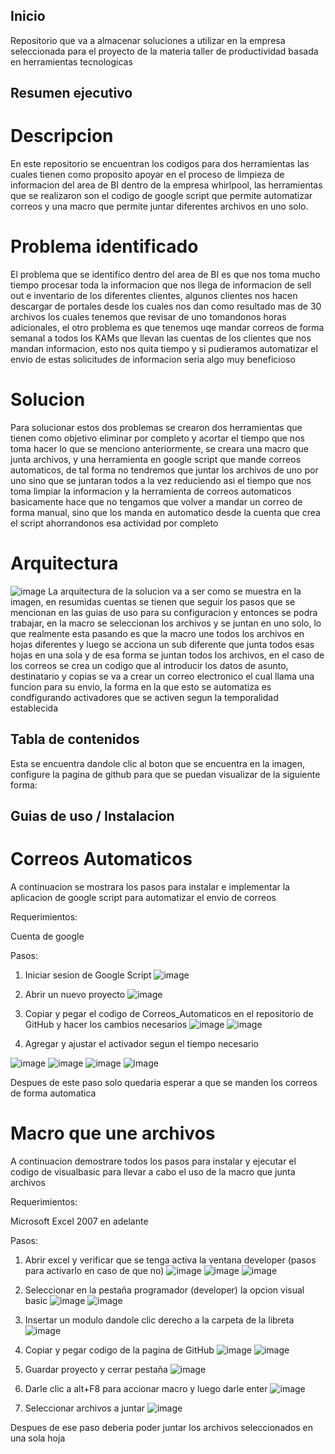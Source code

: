 ## Inicio
Repositorio que va a almacenar soluciones a utilizar en la empresa seleccionada para el proyecto de la materia taller de productividad basada en herramientas tecnologicas

## Resumen ejecutivo
# Descripcion
En este repositorio se encuentran los codigos para dos herramientas las cuales tienen como proposito apoyar en el proceso de limpieza de informacion del area de BI dentro de la empresa whirlpool, las herramientas que se realizaron son el codigo de google script que permite automatizar correos y una macro que permite juntar diferentes archivos en uno solo.

# Problema identificado
El problema que se identifico dentro del area de BI es que nos toma mucho tiempo procesar toda la informacion que nos llega de informacion de sell out e inventario de los diferentes clientes, algunos clientes nos hacen descargar de portales desde los cuales nos dan como resultado mas de 30 archivos los cuales tenemos que revisar de uno tomandonos horas adicionales, el otro problema es que tenemos uqe mandar correos de forma semanal a todos los KAMs que llevan las cuentas de los clientes que nos mandan informacion, esto nos quita tiempo y si pudieramos automatizar el envio de estas solicitudes de informacion seria algo muy beneficioso

# Solucion
Para solucionar estos dos problemas se crearon dos herramientas que tienen como objetivo eliminar por completo y acortar el tiempo que nos toma hacer lo que se menciono anteriormente, se creara una macro que junta archivos, y una herramienta en google script que mande correos automaticos, de tal forma no tendremos que juntar los archivos de uno por uno sino que se juntaran todos a la vez reduciendo asi el tiempo que nos toma limpiar la informacion y la herramienta de correos automaticos basicamente hace que no tengamos que volver a mandar un correo de forma manual, sino que los manda en automatico desde la cuenta que crea el script ahorrandonos esa actividad por completo

# Arquitectura
![image](https://github.com/MonkeTimes/Herrmientas-BI/assets/144874541/591cbef1-761a-4811-831b-32de2e1fd52b)
La arquitectura de la solucion va a ser como se muestra en la imagen, en resumidas cuentas se tienen que seguir los pasos que se mencionan en las guias de uso para su configuracion y entonces se podra trabajar, en la macro se seleccionan los archivos y se juntan en uno solo, lo que realmente esta pasando es que la macro une todos los archivos en hojas diferentes y luego se acciona un sub diferente que junta todos esas hojas en una sola y de esa forma se juntan todos los archivos, en el caso de los correos se crea un codigo que al introducir los datos de asunto, destinatario y copias se va a crear un correo electronico el cual llama una funcion para su envio, la forma en la que esto se automatiza es condfigurando activadores que se activen segun la temporalidad establecida 

## Tabla de contenidos
Esta se encuentra dandole clic al boton que se encuentra en la imagen, configure la pagina de github para que se puedan visualizar de la siguiente forma: 


## Guias de uso / Instalacion
# Correos Automaticos
A continuacion se mostrara los pasos para instalar e implementar la aplicacion de google script para automatizar el envio de correos

Requerimientos:

Cuenta de google

Pasos:

1. Iniciar sesion de Google Script
![image](https://github.com/MonkeTimes/Herrmientas-BI/assets/144874541/36f81951-79b9-4ecb-8a76-ab0321931973)

2. Abrir un nuevo proyecto
![image](https://github.com/MonkeTimes/Herrmientas-BI/assets/144874541/60ef3799-554d-4caf-8ec4-8064902daad7)

3. Copiar y pegar el codigo de Correos_Automaticos en el repositorio de GitHub y hacer los cambios necesarios
![image](https://github.com/MonkeTimes/Herrmientas-BI/assets/144874541/bc13b72f-a135-4b92-94a9-6d7114e41baf)
![image](https://github.com/MonkeTimes/Herrmientas-BI/assets/144874541/d3d1fe93-aad9-479c-bb5e-81dc031f7ece)

4. Agregar y ajustar el activador segun el tiempo necesario

![image](https://github.com/MonkeTimes/Herrmientas-BI/assets/144874541/2574d988-9a58-4efc-9c5f-d3c14f82a26f)
![image](https://github.com/MonkeTimes/Herrmientas-BI/assets/144874541/62359206-0a67-4f00-9822-74d26a737071)
![image](https://github.com/MonkeTimes/Herrmientas-BI/assets/144874541/8ddee0fe-91fd-4d37-8e6c-37f8f711f6e8)
![image](https://github.com/MonkeTimes/Herrmientas-BI/assets/144874541/ccd9c97c-e145-4352-a09b-1e10045203c8)

Despues de este paso solo quedaria esperar a que se manden los correos de forma automatica

# Macro que une archivos

A continuacion demostrare todos los pasos para instalar y ejecutar el codigo de visualbasic para llevar a cabo el uso de la macro que junta archivos

Requerimientos: 

Microsoft Excel 2007 en adelante

Pasos:

1. Abrir excel y verificar que se tenga activa la ventana developer (pasos para activarlo en caso de que no)
![image](https://github.com/MonkeTimes/Herrmientas-BI/assets/144874541/e66ac3be-e5a3-4d45-9f43-a29748ee18fe)
![image](https://github.com/MonkeTimes/Herrmientas-BI/assets/144874541/87215e6c-b601-46d3-aa1f-ff24272ac5ae)
![image](https://github.com/MonkeTimes/Herrmientas-BI/assets/144874541/611cc5dd-1dfd-47b7-a3fd-a1269a38c56c)

2. Seleccionar en la pestaña programador (developer) la opcion visual basic
![image](https://github.com/MonkeTimes/Herrmientas-BI/assets/144874541/ea207347-480c-46bc-aac8-b3025b1e79f4)
![image](https://github.com/MonkeTimes/Herrmientas-BI/assets/144874541/fadb0796-a24a-4bd9-8716-e50c74a7ff48)

3. Insertar un modulo dandole clic derecho a la carpeta de la libreta
![image](https://github.com/MonkeTimes/Herrmientas-BI/assets/144874541/d74bb00d-2221-499a-b957-f102aafe8229)

4. Copiar y pegar codigo de la pagina de GitHub
![image](https://github.com/MonkeTimes/Herrmientas-BI/assets/144874541/59397658-d85f-4da1-a26f-8f907086972d)
![image](https://github.com/MonkeTimes/Herrmientas-BI/assets/144874541/11b7ec31-29d6-4c23-9c45-1763116ae991)
5. Guardar proyecto y cerrar pestaña
![image](https://github.com/MonkeTimes/Herrmientas-BI/assets/144874541/9fec784e-3340-4563-b765-8812a51b4b88)
6. Darle clic a alt+F8 para accionar macro y luego darle enter
![image](https://github.com/MonkeTimes/Herrmientas-BI/assets/144874541/5a94896c-7153-4283-8339-c0067bc63fd3)
7. Seleccionar archivos a juntar
![image](https://github.com/MonkeTimes/Herrmientas-BI/assets/144874541/c155d6cf-f696-462b-ac65-90ec23ac14bb)

Despues de ese paso deberia poder juntar los archivos seleccionados en una sola hoja






